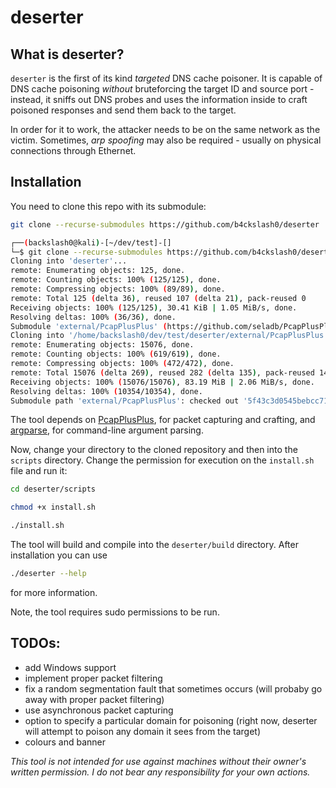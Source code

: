 # deserter
## What is deserter?
`deserter` is the first of its kind *targeted* DNS cache poisoner. It is capable of DNS cache poisoning *without* bruteforcing the target ID and source port - instead, it sniffs out DNS probes and uses the information inside to craft poisoned responses and send them back to the target.

In order for it to work, the attacker needs to be on the same network as the victim. Sometimes, *arp spoofing* may also be required - usually on physical connections through Ethernet.

## Installation
You need to clone this repo with its submodule:
```bash
git clone --recurse-submodules https://github.com/b4ckslash0/deserter
```
```bash
┌──(backslash0@kali)-[~/dev/test]-[]
└─$ git clone --recurse-submodules https://github.com/b4ckslash0/deserter
Cloning into 'deserter'...
remote: Enumerating objects: 125, done.
remote: Counting objects: 100% (125/125), done.
remote: Compressing objects: 100% (89/89), done.
remote: Total 125 (delta 36), reused 107 (delta 21), pack-reused 0
Receiving objects: 100% (125/125), 30.41 KiB | 1.05 MiB/s, done.
Resolving deltas: 100% (36/36), done.
Submodule 'external/PcapPlusPlus' (https://github.com/seladb/PcapPlusPlus) registered for path 'external/PcapPlusPlus'
Cloning into '/home/backslash0/dev/test/deserter/external/PcapPlusPlus'...
remote: Enumerating objects: 15076, done.        
remote: Counting objects: 100% (619/619), done.        
remote: Compressing objects: 100% (472/472), done.        
remote: Total 15076 (delta 269), reused 282 (delta 135), pack-reused 14457        
Receiving objects: 100% (15076/15076), 83.19 MiB | 2.06 MiB/s, done.
Resolving deltas: 100% (10354/10354), done.
Submodule path 'external/PcapPlusPlus': checked out '5f43c3d0545bebcc71cc3fa149c200a081784008'
```

The tool depends on [PcapPlusPlus](https://github.com/seladb/PcapPlusPlus), for packet capturing and crafting, and [argparse](https://github.com/p-ranav/argparse), for command-line argument parsing.

Now, change your directory to the cloned repository and then into the `scripts` directory. Change the permission for execution on the `install.sh` file and run it:
```bash
cd deserter/scripts
```
```bash
chmod +x install.sh
```
```bash
./install.sh
```

The tool will build and compile into the `deserter/build` directory. After installation you can use
```bash
./deserter --help
```
for more information. 

Note, the tool requires sudo permissions to be run.

## TODOs:
- add Windows support
- implement proper packet filtering
- fix a random segmentation fault that sometimes occurs (will probaby go away with proper packet filtering)
- use asynchronous packet capturing
- option to specify a particular domain for poisoning (right now, deserter will attempt to poison any domain it sees from the target)
- colours and banner

*This tool is not intended for use against machines without their owner's written permission. I do not bear any responsibility for your own actions.*